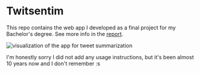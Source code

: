 # Twitsentim
This repo contains the web app I developed as a final project for my Bachelor's degree. See more info in the [report](https://riunet.upv.es/bitstream/handle/10251/55471/SELVA%20-%20Desarrollo%20de%20un%20sistema%20de%20an%C3%A1lisis%20de%20sentimiento%20sobre%20Twitter.pdf).

![visualization of the app for tweet summarization](twitsentim.png "Visualization of the App for tweet summarization")


I'm honestly sorry I did not add any usage instructions, but it's been almost 10 years now and I don't remember :s

